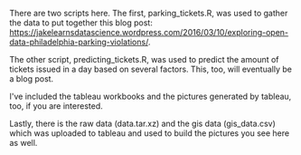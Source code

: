 There are two scripts here. The first, parking_tickets.R, was used to gather the data to put together this blog post: https://jakelearnsdatascience.wordpress.com/2016/03/10/exploring-open-data-philadelphia-parking-violations/.

The other script, predicting_tickets.R, was used to predict the amount of tickets issued in a day based on several factors. This, too, will eventually be a blog post.

I've included the tableau workbooks and the pictures generated by tableau, too, if you are interested.

Lastly, there is the raw data (data.tar.xz) and the gis data (gis_data.csv) which was uploaded to tableau and used to build the pictures you see here as well. 
